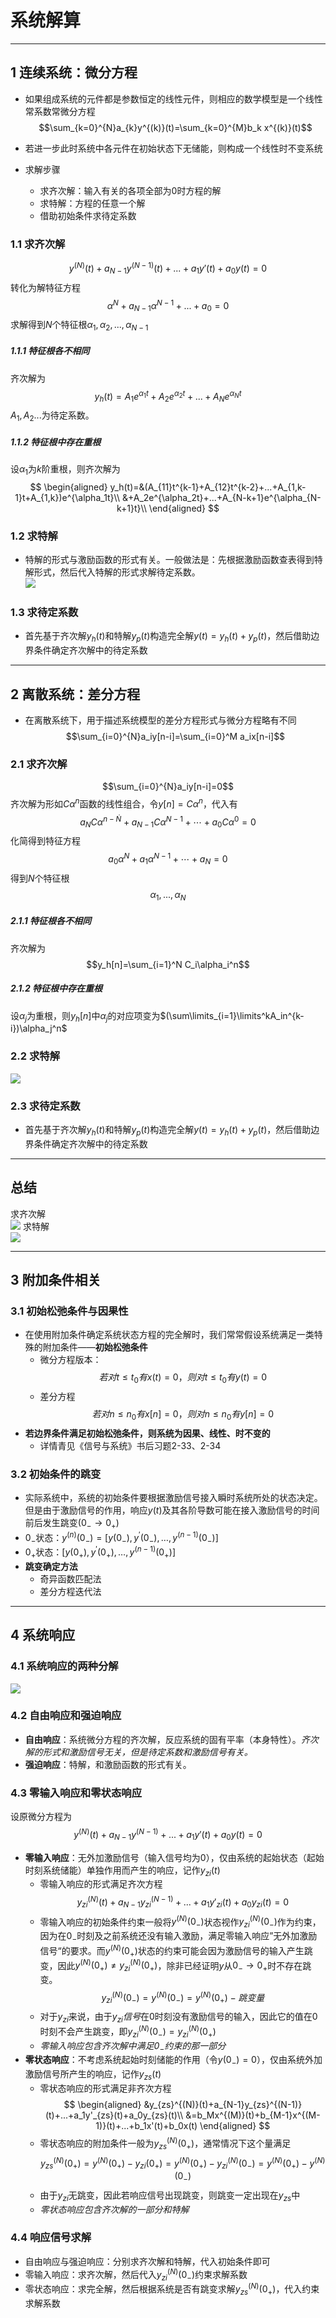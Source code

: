 # 系统解算
---
## 1 连续系统：微分方程
+ 如果组成系统的元件都是参数恒定的线性元件，则相应的数学模型是一个线性常系数常微分方程
  $$\sum_{k=0}^{N}a_{k}y^{(k)}(t)=\sum_{k=0}^{M}b_k x^{(k)}(t)$$
+ 若进一步此时系统中各元件在初始状态下无储能，则构成一个线性时不变系统

+ 求解步骤
  + 求齐次解：输入有关的各项全部为0时方程的解
  + 求特解：方程的任意一个解
  + 借助初始条件求待定系数

### 1.1 求齐次解
$$y^{(N)}(t)+a_{N-1}y^{(N-1)}(t)+...+a_1y'(t)+a_0y(t)=0$$
转化为解特征方程
$$\alpha^N+a_{N-1}\alpha^{N-1}+...+a_0=0$$
求解得到$N$个特征根$\alpha_1, \alpha_2, ..., \alpha_{N-1}$

##### 1.1.1 特征根各不相同
齐次解为
$$y_h(t)=A_1e^{\alpha_1 t}+A_2e^{\alpha_2t}+...+A_Ne^{\alpha_N t}$$
$A_1, A_2...$为待定系数。

##### 1.1.2 特征根中存在重根
设$\alpha_1$为$k$阶重根，则齐次解为
$$
\begin{aligned}
y_h(t)=&(A_{11}t^{k-1}+A_{12}t^{k-2}+...+A_{1,k-1}t+A_{1,k})e^{\alpha_1t}\\
&+A_2e^{\alpha_2t}+...+A_{N-k+1}e^{\alpha_{N-k+1}t}\\
\end{aligned}
$$

### 1.2 求特解
+ 特解的形式与激励函数的形式有关。一般做法是：先根据激励函数查表得到特解形式，然后代入特解的形式求解待定系数。  
  ![](img/2020-10-12-15-23-11.png)

### 1.3 求待定系数
+ 首先基于齐次解$y_h(t)$和特解$y_p(t)$构造完全解$y(t)=y_h(t)+y_p(t)$，然后借助边界条件确定齐次解中的待定系数

---
## 2 离散系统：差分方程
+ 在离散系统下，用于描述系统模型的差分方程形式与微分方程略有不同
  $$\sum_{i=0}^{N}a_iy[n-i]=\sum_{i=0}^M a_ix[n-i]$$
### 2.1 求齐次解
$$\sum_{i=0}^{N}a_iy[n-i]=0$$
齐次解为形如$C\alpha^n$函数的线性组合，令$y[n]=C\alpha^n$，代入有
$$a_{N} C \alpha^{n-\dot{N}}+a_{N-1} C \alpha^{N-1}+\cdots+a_{0} C \alpha^{0}=0$$
化简得到特征方程
$$a_{0} \alpha^{N}+a_{1} \alpha^{N-1}+\cdots+a_{N}=0$$
得到$N$个特征根
$$\alpha_1, ..., \alpha_N$$
##### 2.1.1 特征根各不相同
齐次解为
$$y_h[n]=\sum_{i=1}^N C_i\alpha_i^n$$
##### 2.1.2 特征根中存在重根
设$\alpha_j$为重根，则$y_h[n]$中$\alpha_j$的对应项变为$(\sum\limits_{i=1}\limits^kA_in^{k-i})\alpha_j^n$
### 2.2 求特解

![](img/2020-10-12-15-39-34.png)

### 2.3 求待定系数
+ 首先基于齐次解$y_h(t)$和特解$y_p(t)$构造完全解$y(t)=y_h(t)+y_p(t)$，然后借助边界条件确定齐次解中的待定系数

---

## 总结
求齐次解  
![](img/2020-10-12-15-41-32.png)
求特解  
![](img/2020-10-12-15-42-03.png)

---

## 3 附加条件相关
### 3.1 初始松弛条件与因果性
+ 在使用附加条件确定系统状态方程的完全解时，我们常常假设系统满足一类特殊的附加条件——**初始松弛条件**
  + 微分方程版本：
  $$若对t\leq t_0有x(t)=0，则对t\leq t_0有y(t)=0$$
  + 差分方程
  $$若对n\leq n_0有x[n]=0，则对n\leq n_0有y[n]=0$$
+ **若边界条件满足初始松弛条件，则系统为因果、线性、时不变的**
  + 详情青见《信号与系统》书后习题2-33、2-34

### 3.2 初始条件的跳变
+ 实际系统中，系统的初始条件要根据激励信号接入瞬时系统所处的状态决定。但是由于激励信号的作用，响应$y(t)$及其各阶导数可能在接入激励信号的时间前后发生跳变$(0_-\rightarrow 0_+)$
+ $0_-$状态：$y^{(n)}\left(0_{-}\right)=\left[y\left(0_{-}\right), y^{\prime}\left(0_{-}\right), \ldots, y^{(n-1)}\left(0_{-}\right)\right]$
+ $0_+$状态：$\left[y\left(0_{+}\right), y^{\prime}\left(0_{+}\right), \ldots, y^{(n-1)}\left(0_{+}\right)\right]$
+ **跳变确定方法**
  + 奇异函数匹配法
  + 差分方程迭代法
---

## 4 系统响应
### 4.1 系统响应的两种分解

![](img/2020-10-13-08-40-02.png)
### 4.2 自由响应和强迫响应
+ **自由响应**：系统微分方程的齐次解，反应系统的固有平率（本身特性）。*齐次解的形式和激励信号无关，但是待定系数和激励信号有关。*
+ **强迫响应**：特解，和激励函数的形式有关。

### 4.3 零输入响应和零状态响应
设原微分方程为
$$y^{(N)}(t)+a_{N-1}y^{(N-1)}+...+a_1y'(t)+a_0y(t)=0$$
+ **零输入响应**：无外加激励信号（输入信号均为0），仅由系统的起始状态（起始时刻系统储能）单独作用而产生的响应，记作$y_{zi}(t)$
  + 零输入响应的形式满足齐次方程
  $$y_{zi}^{(N)}(t)+a_{N-1}y_{zi}^{(N-1)}+...+a_1y'_{zi}(t)+a_0y_{zi}(t)=0$$
  + 零输入响应的初始条件约束一般将$y^{(N)}(0_-)$状态视作$y_{zi}^{(N)}(0_-)$作为约束，因为在$0_-$时刻及之前系统还没有输入激励，满足零输入响应”无外加激励信号“的要求。而$y^{(N)}(0_+)$状态的约束可能会因为激励信号的输入产生跳变，因此$y^{(N)}(0_+)\not = y_{zi}^{(N)}(0_+)$，除非已经证明$y$从$0_-\rightarrow 0_+$时不存在跳变。
  $$y_{zi}^{(N)}(0_-) = y^{(N)}(0_-)=y^{(N)}(0_+)-跳变量$$
  + 对于$y_{zi}$来说，由于$y_{zi}信号$在0时刻没有激励信号的输入，因此它的值在0时刻不会产生跳变，即$y^{(N)}_{zi}(0_-)=y^{(N)}_{zi}(0_+)$
  + *零输入响应包含齐次解中满足$0_-$约束的那一部分*
+ **零状态响应**：不考虑系统起始时刻储能的作用（令$y(0_-)=0$），仅由系统外加激励信号所产生的响应，记作$y_{zs}(t)$
  + 零状态响应的形式满足非齐次方程
  $$
  \begin{aligned}
  &y_{zs}^{(N)}(t)+a_{N-1}y_{zs}^{(N-1)}(t)+...+a_1y'_{zs}(t)+a_0y_{zs}(t)\\
  &=b_Mx^{(M)}(t)+b_{M-1}x^{(M-1)}(t)+...+b_1x'(t)+b_0x(t)
  \end{aligned}
  $$
  + 零状态响应的附加条件一般为$y_{zs}^{(N)}(0_+)$，通常情况下这个量满足
  $$y_{zs}^{(N)}(0_+)=y^{(N)}(0_+)-y_{zi}(0_+)=y^{(N)}(0_+)-y_{zi}^{(N)}(0_-)=y^{(N)}(0_+)-y^{(N)}(0_-)$$
  + 由于$y_{zi}$无跳变，因此若响应信号出现跳变，则跳变一定出现在$y_{zs}$中
  + *零状态响应包含齐次解的一部分和特解*

### 4.4 响应信号求解
+ 自由响应与强迫响应：分别求齐次解和特解，代入初始条件即可
+ 零输入响应：求齐次解，然后代入$y_{zi}^{(N)}(0_-)$约束求解系数
+ 零状态响应：求完全解，然后根据系统是否有跳变求解$y_{zs}^{(N)}(0_+)$，代入约束求解系数